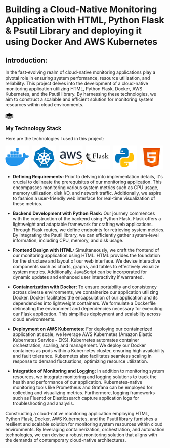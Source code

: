 # Building a Cloud-Native Monitoring Application with HTML, Python Flask & Psutil Library and deploying it using Docker And AWS Kubernetes
## Introduction:
In the fast-evolving realm of cloud-native monitoring applications play a pivotal role in ensuring system performance, resource utilization, and reliability. This project delves into the development of a cloud-native monitoring application utilizing HTML, Python Flask, Docker, AWS Kubernetes, and the Psutil library. By harnessing these technologies, we aim to construct a scalable and efficient solution for monitoring system resources within cloud environments.

<img src="Images/icons8-tech-stack-100.png" width="25" height="25"> <p><span style="font-size: larger;">**My Technology Stack**</span></P>
Here are the technologies I used in this project:

<div style="display: flex; flex-direction: row;">
<img src="Images/icons8-docker-logo-144.png" width="75" height="75" style="margin-right: 10px;">
<img src="Images/icons8-kubernetes-144.png" width="75" height="75" style="margin-right: 10px;">
<img src="Images/icons8-aws-logo-144.png" width="75" height="75" style="margin-right: 10px;">
<img src="Images/icons8-flask-100.png" width="75" height="75" style="margin-right: 10px;">
<img src="Images/icons8-python-144.png" width="75" height="75" style="margin-right: 10px;">
<img src="Images/icons8-html-logo-144.png" width="75" height="75" style="margin-right: 10px;">
</div>

- **Defining Requirements:**
Prior to delving into implementation details, it's crucial to delineate the prerequisites of our monitoring application. This encompasses monitoring various system metrics such as CPU usage, memory utilization, disk I/O, and network traffic. Additionally, we aspire to fashion a user-friendly web interface for real-time visualization of these metrics.

- **Backend Development with Python Flask:**
Our journey commences with the construction of the backend using Python Flask. Flask offers a lightweight and adaptable framework for crafting web applications. Through Flask routes, we define endpoints for retrieving system metrics. By integrating the Psutil library, we can efficiently gather system-level information, including CPU, memory, and disk usage.

- **Frontend Design with HTML:**
Simultaneously, we craft the frontend of our monitoring application using HTML. HTML provides the foundation for the structure and layout of our web interface. We devise interactive components such as charts, graphs, and tables to effectively visualize system metrics. Additionally, JavaScript can be incorporated for dynamic updates and enhanced user interactivity if warranted.

- **Containerization with Docker:**
To ensure portability and consistency across diverse environments, we containerize our application utilizing Docker. Docker facilitates the encapsulation of our application and its dependencies into lightweight containers. We formulate a Dockerfile delineating the environment and dependencies necessary for executing our Flask application. This simplifies deployment and scalability across cloud environments.

- **Deployment on AWS Kubernetes:**
For deploying our containerized application at scale, we leverage AWS Kubernetes (Amazon Elastic Kubernetes Service - EKS). Kubernetes automates container orchestration, scaling, and management. We deploy our Docker containers as pods within a Kubernetes cluster, ensuring high availability and fault tolerance. Kubernetes also facilitates seamless scaling in response to demand fluctuations, optimizing resource utilization.

- **Integration of Monitoring and Logging:**
In addition to monitoring system resources, we integrate monitoring and logging solutions to track the health and performance of our application. Kubernetes-native monitoring tools like Prometheus and Grafana can be employed for collecting and visualizing metrics. Furthermore, logging frameworks such as Fluentd or Elasticsearch capture application logs for troubleshooting and analysis.


Constructing a cloud-native monitoring application employing HTML, Python Flask, Docker, AWS Kubernetes, and the Psutil library furnishes a resilient and scalable solution for monitoring system resources within cloud environments. By leveraging containerization, orchestration, and automation technologies, we can devise a robust monitoring solution that aligns with the demands of contemporary cloud-native architectures.
